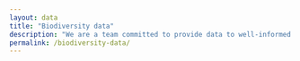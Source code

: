 ```yaml
---
layout: data
title: "Biodiversity data"
description: "We are a team committed to provide data to well-informed biodiversity conservation and management."
permalink: /biodiversity-data/
---
```


